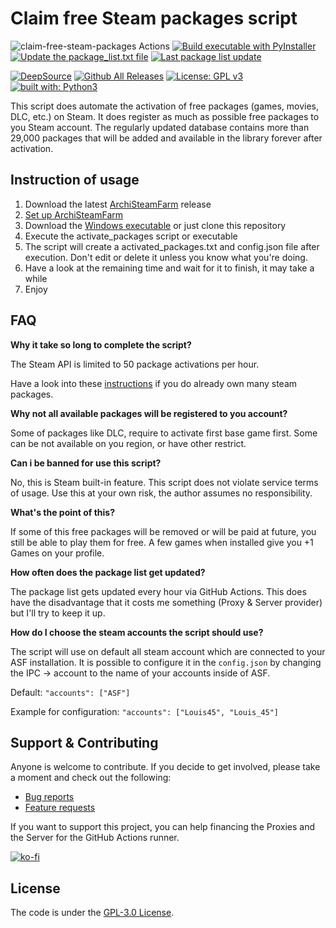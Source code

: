 # Claim free Steam  packages script

![claim-free-steam-packages Actions](https://api.meercode.io/badge/Luois45/claim-free-steam-packages?type=ci-score&lastDay=14)
[![Build executable with PyInstaller](https://github.com/Luois45/claim-free-steam-packages/actions/workflows/build.yml/badge.svg)](https://github.com/Luois45/claim-free-steam-packages/actions/workflows/build.yml)
[![Update the package_list.txt file](https://github.com/Luois45/claim-free-steam-packages/actions/workflows/update_package_list.yml/badge.svg)](https://github.com/Luois45/claim-free-steam-packages/actions/workflows/update_package_list.yml)
[![Last package list update](https://img.shields.io/github/last-commit/Luois45/claim-free-steam-packages/auto-update?label=Last%20package%20list%20update)](https://github.com/Luois45/claim-free-steam-packages/actions/workflows/update_package_list.yml)

[![DeepSource](https://deepsource.io/gh/Luois45/claim-free-steam-packages.svg/?label=active+issues&show_trend=true&token=eIo_r1Hx850IQIJEoUj3FaC5)](https://deepsource.io/gh/Luois45/claim-free-steam-packages/?ref=repository-badge)
[![Github All Releases](https://img.shields.io/github/downloads/Luois45/claim-free-steam-packages/total.svg)](https://tooomm.github.io/github-release-stats/?username=Luois45&repository=claim-free-steam-packages)
[![License: GPL v3](https://img.shields.io/badge/License-GPL%20v3-blue.svg)](http://www.gnu.org/licenses/gpl-3.0)
[![built with: Python3](https://camo.githubusercontent.com/0d9fbff04202da688cc79c5ffe984bd171edf453b2e41e5e56e55202dd5bdbb2/68747470733a2f2f696d672e736869656c64732e696f2f62616467652f6275696c74253230776974682d507974686f6e332d7265642e737667)](https://www.python.org/)

This script does automate the activation of free packages (games, movies, DLC, etc.) on Steam. It does register as much as possible free packages to you Steam account.
The regularly updated database contains more than 29,000 packages that will be added and available in the library forever after activation.

## Instruction of usage

1. Download the latest [ArchiSteamFarm](https://github.com/JustArchiNET/ArchiSteamFarm/releases/latest) release
2. [Set up ArchiSteamFarm](https://github.com/JustArchiNET/ArchiSteamFarm/wiki/Setting-up)
3. Download the [Windows executable](https://github.com/Luois45/claim-free-steam-packages/releases/latest) or just clone this repository
4. Execute the activate_packages script or executable
5. The script will create a activated_packages.txt and config.json file after execution. Don't edit or delete it unless you know what you're doing.
6. Have a look at the remaining time and wait for it to finish, it may take a while
7. Enjoy

## FAQ
**Why it take so long to complete the script?**

The Steam API is limited to 50 package activations per hour.

Have a look into these [instructions](docs/instructions-for-users-with-many-packages.md) if you do already own many steam packages.
 
**Why not all available packages will be registered to you account?**

Some of packages like DLC, require to activate first base game first. Some can be not available on you region, or have other restrict.

**Can i be banned for use this script?**

No, this is Steam built-in feature. This script does not violate service terms of usage. Use this at your own risk, the author assumes no responsibility.

**What's the point of this?**

If some of this free packages will be removed or will be paid at future, you still be able to play them for free. A few games when installed give you +1 Games on your profile.

**How often does the package list get updated?**

The package list gets updated every hour via GitHub Actions. This does have the disadvantage that it costs me something (Proxy & Server provider) but I'll try to keep it up.

**How do I choose the steam accounts the script should use?**

The script will use on default all steam account which are connected to your ASF installation. It is possible to configure it in the `config.json` by changing the IPC → account to the name of your accounts inside of ASF.

Default: `"accounts": ["ASF"]`

Example for configuration: `"accounts": ["Louis45", "Louis_45"]`

## Support & Contributing
Anyone is welcome to contribute. If you decide to get involved, please take a moment and check out the following:

* [Bug reports](.github/ISSUE_TEMPLATE/bug_report.md)
* [Feature requests](.github/ISSUE_TEMPLATE/feature_request.md)

If you want to support this project, you can help financing the Proxies and the Server for the GitHub Actions runner.

[![ko-fi](https://www.ko-fi.com/img/githubbutton_sm.svg)](https://ko-fi.com/louis45)

## License

The code is under the [GPL-3.0 License](https://choosealicense.com/licenses/gpl-3.0/).
